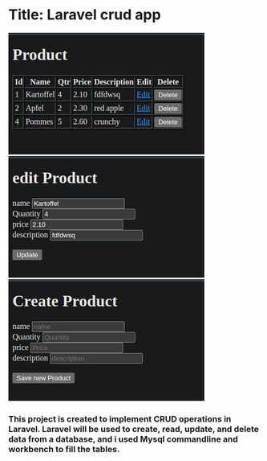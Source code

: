 # Title: Laravel crud app


![Screenshot](1.png)
![Screenshot](2.png)
![Screenshot](3.png)

### This project is created  to implement CRUD operations in Laravel. Laravel will be used to create, read, update, and delete data from a database, and i used Mysql commandline and workbench to fill the tables.
